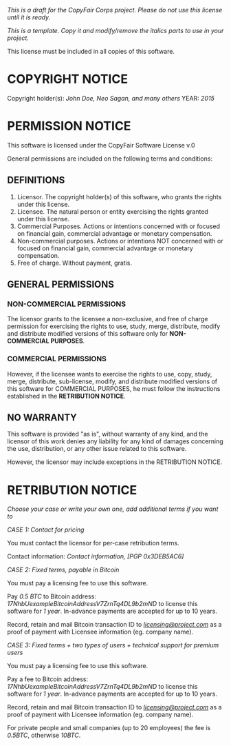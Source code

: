 *This is a draft for the CopyFair Corps project.  Please do not use this license until it is ready.*

*This is a template. Copy it and modify/remove the italics parts to use in your project.*

This license must be included in all copies of this software.

# COPYRIGHT NOTICE

Copyright holder(s): *John Doe, Neo Sagan, and many others*
YEAR: *2015*

# PERMISSION NOTICE

This software is licensed under the CopyFair Software License v.0

General permissions are included on the following terms and conditions:

## DEFINITIONS

1. Licensor. The copyright holder(s) of this software, who grants the rights
   under this license.
2. Licensee. The natural person or entity exercising the rights granted under
   this license.
3. Commercial Purposes. Actions or intentions concerned with or focused on
   financial gain, commercial advantage or monetary compensation.
4. Non-commercial purposes.  Actions or intentions NOT concerned with or
   focused on financial gain, commercial advantage or monetary compensation.
5. Free of charge. Without payment, gratis.

## GENERAL PERMISSIONS

### NON-COMMERCIAL PERMISSIONS

The licensor grants to the licensee a non-exclusive, and free of charge
permission for exercising the rights to use, study, merge, distribute, modify
and distribute modified versions of this software only for **NON-COMMERCIAL
PURPOSES**.

### COMMERCIAL PERMISSIONS

However, if the licensee wants to exercise the rights to use, copy, study,
merge, distribute, sub-license, modify, and distribute modified versions of
this software for COMMERCIAL PURPOSES, he must follow the instructions
established in the **RETRIBUTION NOTICE**.

## NO WARRANTY

This software is provided "as is", without warranty of any kind, and the
licensor of this work denies any liability for any kind of damages concerning
the use, distribution, or any other issue related to this software.

However, the licensor may include exceptions in the RETRIBUTION NOTICE.

# RETRIBUTION NOTICE

*Choose your case or write your own one, add additional terms if you want to*


*CASE 1: Contact for pricing*

You must contact the licensor for per-case retribution terms.

Contact information: *Contact information, [PGP 0x3DEB5AC6]*


*CASE 2: Fixed terms, payable in Bitcoin*

You must pay a licensing fee to use this software.

Pay *0.5 BTC* to Bitcoin address: *17NhbUexampleBitcoinAddressV7ZrnTq4DL9b2mND*
to license this software for *1 year*. In-advance payments are accepted for up
to 10 years.

Record, retain and mail Bitcoin transaction ID to *licensing@project.com* as a proof of
payment with Licensee information (eg. company name).


*CASE 3: Fixed terms + two types of users + technical support for premium users*

You must pay a licensing fee to use this software.

Pay a fee to Bitcoin address: *17NhbUexampleBitcoinAddressV7ZrnTq4DL9b2mND*
to license this software for *1 year*. In-advance payments are accepted for up
to 10 years.

Record, retain and mail Bitcoin transaction ID to *licensing@project.com* as a proof of
payment with Licensee information (eg. company name).

For private people and small companies (up to 20 employees) the fee is
*0.5BTC*, otherwise *10BTC*.
